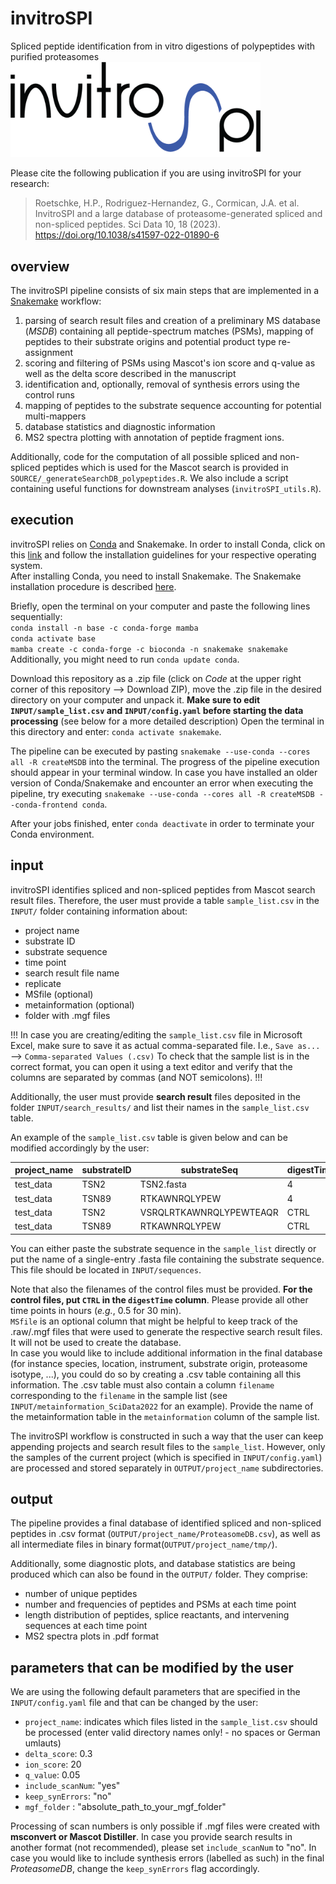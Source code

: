 # invitroSPI
Spliced peptide identification from in vitro digestions of polypeptides with purified proteasomes  
<img src="invitroSPI_white.png" width="400">

Please cite the following publication if you are using invitroSPI for your research:

> Roetschke, H.P., Rodriguez-Hernandez, G., Cormican, J.A. et al. InvitroSPI and a large database of proteasome-generated spliced and non-spliced peptides. Sci Data 10, 18 (2023). https://doi.org/10.1038/s41597-022-01890-6

## overview
The invitroSPI pipeline consists of six main steps that are implemented in a [Snakemake](https://snakemake.readthedocs.io/en/stable/) workflow:
1. parsing of search result files and creation of a preliminary MS database (*MSDB*) containing all peptide-spectrum matches (PSMs), mapping of peptides to their substrate origins and potential product type re-assignment
2. scoring and filtering of PSMs using Mascot's ion score and q-value as well as the delta score described in the manuscript
3. identification and, optionally, removal of synthesis errors using the control runs
4. mapping of peptides to the substrate sequence accounting for potential multi-mappers
5. database statistics and diagnostic information
6. MS2 spectra plotting with annotation of peptide fragment ions.

Additionally, code for the computation of all possible spliced and non-spliced peptides which is used for the Mascot search is provided in `SOURCE/_generateSearchDB_polypeptides.R`. We also include a script containing useful functions for downstream analyses (`invitroSPI_utils.R`). 

## execution
invitroSPI relies on [Conda](https://docs.conda.io/en/latest/) and Snakemake.
In order to install Conda, click on this [link](https://docs.conda.io/en/latest/miniconda.html) and follow the installation guidelines for your respective operating system.  
After installing Conda, you need to install Snakemake. The Snakemake installation procedure is described [here](https://snakemake.readthedocs.io/en/stable/getting_started/installation.html).

Briefly, open the terminal on your computer and paste the following lines sequentially:  
`conda install -n base -c conda-forge mamba`  
`conda activate base`  
`mamba create -c conda-forge -c bioconda -n snakemake snakemake`  
Additionally, you might need to run `conda update conda`.

Download this repository as a .zip file (click on *Code* at the upper right corner of this repository --> Download ZIP), move the .zip file in the desired directory on your computer and unpack it.
**Make sure to edit `INPUT/sample_list.csv` and `INPUT/config.yaml` before starting the data processing** (see below for a more detailed description)
Open the terminal in this directory and enter: `conda activate snakemake`.

The pipeline can be executed by pasting `snakemake --use-conda --cores all -R createMSDB` into the terminal. The progress of the pipeline execution should appear in your terminal window.
In case you have installed an older version of Conda/Snakemake and encounter an error when executing the pipeline, try executing
`snakemake --use-conda --cores all -R createMSDB --conda-frontend conda`.

After your jobs finished, enter `conda deactivate` in order to terminate your Conda environment.

## input
invitroSPI identifies spliced and non-spliced peptides from Mascot search result files. Therefore, the user must provide a table `sample_list.csv` in the `INPUT/` folder containing information about:
- project name
- substrate ID
- substrate sequence
- time point
- search result file name
- replicate
- MSfile (optional)
- metainformation (optional)
- folder with .mgf files 

!!!
In case you are creating/editing the `sample_list.csv` file in Microsoft Excel, make sure to save it as actual comma-separated file. I.e., `Save as...`
 --> `Comma-separated Values (.csv)`
To check that the sample list is in the correct format, you can open it using a text editor and verify that the columns are separated by commas (and NOT semicolons).
!!!

Additionally, the user must provide **search result** files deposited in the folder `INPUT/search_results/` and list their names in the `sample_list.csv` table.

An example of the `sample_list.csv` table is given below and can be modified accordingly by the user:

| project_name | substrateID | substrateSeq | digestTime | filename | replicate | MSfile | metainformation |
| ----- | ----- | ----- | ----- | ----- | ----- | ----- | ----- |
| test_data | TSN2 | TSN2.fasta | 4 | F029125.csv | 1 | | INPUT/metainformation_testData.csv |
| test_data | TSN89 |	RTKAWNRQLYPEW	| 4	| F029129.csv |	1 | | INPUT/metainformation_testData.csv |
| test_data | TSN2 | VSRQLRTKAWNRQLYPEWTEAQR |	CTRL |	F029123.csv |	1 | | INPUT/metainformation_testData.csv |
| test_data | TSN89 |	RTKAWNRQLYPEW |	CTRL |	F029127.csv |	1 | | INPUT/metainformation_testData.csv |

You can either paste the substrate sequence in the `sample_list` directly or put the name of a single-entry .fasta file containing the substrate sequence. This file should be located in `INPUT/sequences`.

Note that also the filenames of the control files must be provided. **For the control files, put `CTRL` in the `digestTime` column**. Please provide all other time points in hours (*e.g.*, 0.5 for 30 min).  
`MSfile` is an optional column that might be helpful to keep track of the .raw/.mgf files that were used to generate the respective search result files. It will not be used to create the database.  
In case you would like to include additional information in the final database (for instance species, location, instrument, substrate origin, proteasome isotype, ...), you could do so by creating a .csv table containing all this information. The .csv table must also contain a column `filename` corresponding to the `filename` in the sample list (see `INPUT/metainformation_SciData2022` for an example). Provide the name of the metainformation table in the `metainformation` column of the sample list.

The invitroSPI workflow is constructed in such a way that the user can keep appending projects and search result files to the `sample_list`. However, only the samples of the current project (which is specified in `INPUT/config.yaml`) are processed and stored separately in `OUTPUT/project_name` subdirectories.

## output
The pipeline provides a final database of identified spliced and non-spliced peptides in .csv format (`OUTPUT/project_name/ProteasomeDB.csv`),  as well as all intermediate files in binary format(`OUTPUT/project_name/tmp/`).

Additionally, some diagnostic plots, and database statistics are being produced which can also be found in the `OUTPUT/` folder. They comprise:
- number of unique peptides
- number and frequencies of peptides and PSMs at each time point
- length distribution of peptides, splice reactants, and intervening sequences at each time point
- MS2 spectra plots in .pdf format


## parameters that can be modified by the user
We are using the following default parameters that are specified in the `INPUT/config.yaml` file and that can be changed by the user:
- `project_name`: indicates which files listed in the `sample_list.csv` should be processed (enter valid directory names only! - no spaces or German umlauts)
- `delta_score`: 0.3
- `ion_score`: 20
- `q_value`: 0.05
- `include_scanNum`: "yes"
- `keep_synErrors`: "no"
- `mgf_folder` : "absolute_path_to_your_mgf_folder"

Processing of scan numbers is only possible if .mgf files were created with **msconvert or Mascot Distiller**. In case you provide search results in another format (not recommended), please set `include_scanNum` to "no".
In case you would like to include synthesis errors (labelled as such) in the final *ProteasomeDB*, change the `keep_synErrors` flag accordingly.

